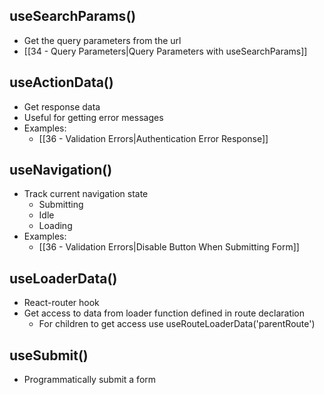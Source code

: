 ## useSearchParams()
- Get the query parameters from the url
- [[34 - Query Parameters|Query Parameters with useSearchParams]]

## useActionData()

- Get response data
- Useful for getting error messages
- Examples:
	- [[36 - Validation Errors|Authentication Error Response]]

## useNavigation()

- Track current navigation state
	- Submitting
	- Idle
	- Loading
- Examples:
	- [[36 - Validation Errors|Disable Button When Submitting Form]]

## useLoaderData()

- React-router hook
- Get access to data from loader function defined in route declaration
	- For children to get access use useRouteLoaderData('parentRoute')

## useSubmit()

- Programmatically submit a form